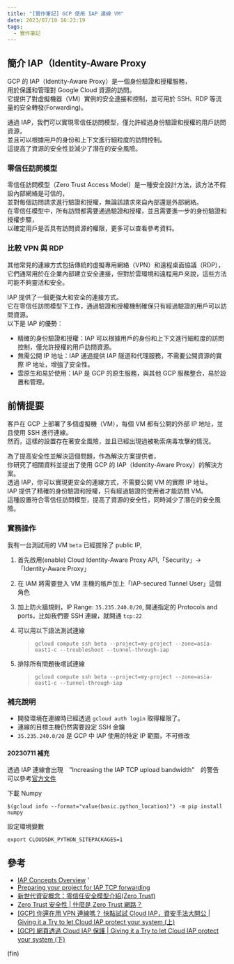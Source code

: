 ```yaml
---
title: "[實作筆記] GCP 使用 IAP 連線 VM"
date: 2023/07/10 16:23:19
tags:
  - 實作筆記
---
```


## 簡介 IAP（Identity-Aware Proxy

GCP 的 IAP（Identity-Aware Proxy）是一個身份驗證和授權服務，  
用於保護和管理對 Google Cloud 資源的訪問。  
它提供了對虛擬機器（VM）實例的安全連接和控制，並可用於 SSH、RDP 等流量的安全轉發(Forwarding)。

通過 IAP，我們可以實現零信任訪問模型，僅允許經過身份驗證和授權的用戶訪問資源，  
並且可以根據用戶的身份和上下文進行細粒度的訪問控制。  
這提高了資源的安全性並減少了潛在的安全風險。

### 零信任訪問模型

零信任訪問模型（Zero Trust Access Model）是一種安全設計方法，該方法不假設內部網絡是可信的，  
並對每個訪問請求進行驗證和授權，無論該請求來自內部還是外部網絡。  
在零信任模型中，所有訪問都需要通過驗證和授權，並且需要進一步的身份驗證和授權步驟，  
以確定用戶是否具有訪問資源的權限，更多可以查看參考資料。

### 比較 VPN 與 RDP

其他常見的連線方式包括傳統的虛擬專用網絡（VPN）和遠程桌面協議（RDP），  
它們通常用於在企業內部建立安全連接，但對於雲環境和遠程用戶來說，這些方法可能不夠靈活和安全。

IAP 提供了一個更強大和安全的連接方式。  
它在零信任訪問模型下工作，通過驗證和授權機制確保只有經過驗證的用戶可以訪問資源。  
以下是 IAP 的優勢：

- 精確的身份驗證和授權：IAP 可以根據用戶的身份和上下文進行細粒度的訪問控制，僅允許授權的用戶訪問資源。
- 無需公開 IP 地址：IAP 通過提供 IAP 隧道和代理服務，不需要公開資源的實際 IP 地址，增強了安全性。
- 雲原生和易於使用：IAP 是 GCP 的原生服務，與其他 GCP 服務整合，易於設置和管理。

## 前情提要

客戶在 GCP 上部署了多個虛擬機（VM），每個 VM 都有公開的外部 IP 地址，並且使用 SSH 進行連線。  
然而，這樣的設置存在著安全風險，並且已經出現過被勒索病毒攻擊的情況。

為了提高安全性並解決這個問題，作為解決方案提供者，  
你研究了相關資料並提出了使用 GCP 的 IAP（Identity-Aware Proxy）的解決方案。  
透過 IAP，你可以實現更安全的連線方式，不需要公開 VM 的實際 IP 地址。  
IAP 提供了精確的身份驗證和授權，只有經過驗證的使用者才能訪問 VM。  
這種設置符合零信任訪問模型，提高了資源的安全性，同時減少了潛在的安全風險。

### 實務操作

我有一台測試用的 VM `beta` 已經拔除了 public IP,

1. 首先啟用(enable) Cloud Identity-Aware Proxy API,「Security」->「Identity-Aware Proxy」
2. 在 IAM 將需要登入 VM 主機的帳戶加上「IAP-secured Tunnel User」這個角色
3. 加上防火牆規則，IP Range: `35.235.240.0/20`, 開通指定的 Protocols and ports，比如我們要 SSH 連線，就開通 `tcp:22`
4. 可以用以下語法測試連線

   > ```shell
   > gcloud compute ssh beta --project=my-project --zone=asia-east1-c --troubleshoot --tunnel-through-iap
   > ```

5. 排除所有問題後嚐試連線

   > ```shell
   > gcloud compute ssh beta --project=my-project --zone=asia-east1-c --tunnel-through-iap
   > ```

### 補充說明

- 開發環境在連線時已經透過 `gcloud auth login` 取得權限了。
- 連線的目標主機仍然需要設定 SSH 金鑰
- `35.235.240.0/20` 是 GCP 中 IAP 使用的特定 IP 範圍，不可修改

#### 20230711 補充

透過 IAP 連線會出現　"Increasing the IAP TCP upload bandwidth"　的警告
可以參考[官方文件](https://cloud.google.com/iap/docs/using-tcp-forwarding#increasing_the_tcp_upload_bandwidth)

下載 Numpy

```shell
$(gcloud info --format="value(basic.python_location)") -m pip install numpy
```

設定環境變數

```shell
export CLOUDSDK_PYTHON_SITEPACKAGES=1
```

## 參考

- [IAP Concepts Overview](https://cloud.google.com/iap/docs/concepts-overview) '
- [Preparing your project for IAP TCP forwarding](https://cloud.google.com/iap/docs/using-tcp-forwarding#preparing_your_project_for_tcp_forwarding)
- [新世代資安概念：零信任安全模型介紹(Zero Trust)](https://www.webcomm.com.tw/blog/zero-trust-security-model/)
- [Zero Trust 安全性 | 什麼是 Zero Trust 網路？](https://www.cloudflare.com/zh-tw/learning/security/glossary/what-is-zero-trust/)
- [[GCP] 你還在用 VPN 連線嗎？ 快點試試 Cloud IAP，資安手法大開公 | Giving it a Try to let Cloud IAP protect your system (上)](https://joehuang-pop.github.io/2020/10/25/GCP-%E4%BD%A0%E9%82%84%E5%9C%A8%E7%94%A8VPN%E9%80%A3%E7%B7%9A%E5%97%8E%EF%BC%9F-%E5%BF%AB%E9%BB%9E%E8%A9%A6%E8%A9%A6Cloud-IAP%EF%BC%8C%E8%B3%87%E5%AE%89%E6%89%8B%E6%B3%95%E5%A4%A7%E9%96%8B%E5%85%AC-Giving-it-a-Try-to-let-Cloud-IAP-protect-your-system-%E4%B8%8A/)
- [[GCP] 網頁透過 Cloud IAP 保護 | Giving it a Try to let Cloud IAP protect your system (下)](https://joehuang-pop.github.io/2020/10/25/GCP-%E7%B6%B2%E9%A0%81%E9%80%8F%E9%81%8ECloud-IAP%E4%BF%9D%E8%AD%B7-Giving-it-a-Try-to-let-Cloud-IAP-protect-your-system-%E4%B8%8B/)

(fin)
